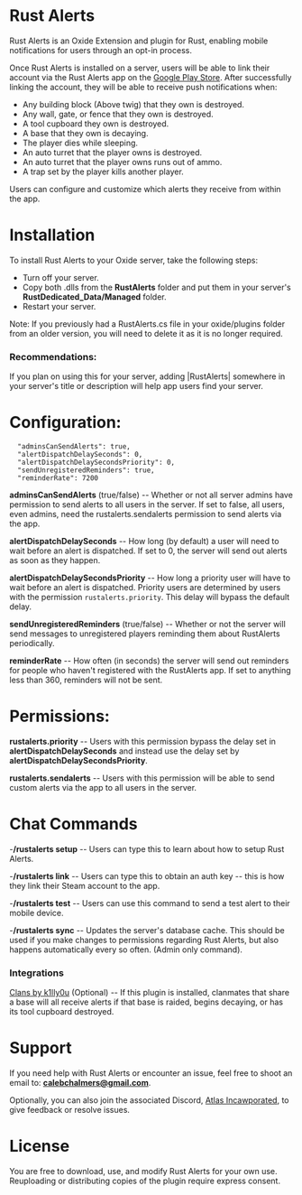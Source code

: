 # Rust Alerts
Rust Alerts is an Oxide Extension and plugin for Rust, enabling mobile notifications for users through an opt-in process.

Once Rust Alerts is installed on a server, users will be able to link their account via the Rust Alerts app on the [Google Play Store](https://play.google.com/store/apps/details?id=com.atlas.rustalerts). After successfully linking the account, they will be able to receive push notifications when:


- Any building block (Above twig) that they own is destroyed.
- Any wall, gate, or fence that they own is destroyed.
- A tool cupboard they own is destroyed.
- A base that they own is decaying.
- The player dies while sleeping.
- An auto turret that the player owns is destroyed.
- An auto turret that the player owns runs out of ammo.
- A trap set by the player kills another player.

Users can configure and customize which alerts they receive from within the app. 


# Installation
To install Rust Alerts to your Oxide server, take the following steps:
- Turn off your server.
- Copy both .dlls from the **RustAlerts** folder and put them in your server's **RustDedicated_Data/Managed** folder.
- Restart your server.

Note: If you previously had a RustAlerts.cs file in your oxide/plugins folder from an older version, you will need to delete it as it is no longer required.

### Recommendations:
If you plan on using this for your server, adding |RustAlerts| somewhere in your server's title or description will help app users find your server.


# Configuration:
```
  "adminsCanSendAlerts": true,
  "alertDispatchDelaySeconds": 0,
  "alertDispatchDelaySecondsPriority": 0,
  "sendUnregisteredReminders": true,
  "reminderRate": 7200
```

**adminsCanSendAlerts** (true/false) -- Whether or not all server admins have permission to send alerts to all users in the server. If set to false, all users, even admins, need the rustalerts.sendalerts permission to send alerts via the app.

**alertDispatchDelaySeconds** -- How long (by default) a user will need to wait before an alert is dispatched. If set to 0, the server will send out alerts as soon as they happen.

**alertDispatchDelaySecondsPriority** -- How long a priority user will have to wait before an alert is dispatched. Priority users are determined by users with the permission `rustalerts.priority`. This delay will bypass the default delay.

**sendUnregisteredReminders** (true/false) -- Whether or not the server will send messages to unregistered players reminding them about RustAlerts periodically.

**reminderRate** -- How often (in seconds) the server will send out reminders for people who haven't registered with the RustAlerts app. If set to anything less than 360, reminders will not be sent.

# Permissions:
**rustalerts.priority** -- Users with this permission bypass the delay set in **alertDispatchDelaySeconds** and instead use the delay set by **alertDispatchDelaySecondsPriority**. 

**rustalerts.sendalerts** -- Users with this permission will be able to send custom alerts via the app to all users in the server.


# Chat Commands
-**/rustalerts setup** -- Users can type this to learn about how to setup Rust Alerts.

-**/rustalerts link** -- Users can type this to obtain an auth key -- this is how they link their Steam account to the app.

-**/rustalerts test** -- Users can use this command to send a test alert to their mobile device.

-**/rustalerts sync** -- Updates the server's database cache. This should be used if you make changes to permissions regarding Rust Alerts, but also happens automatically every so often. (Admin only command).


### Integrations
[Clans by k1lly0u](https://umod.org/plugins/clans) (Optional) -- If this plugin is installed, clanmates that share a base will all receive alerts if that base is raided, begins decaying, or has its tool cupboard destroyed.


# Support
If you need help with Rust Alerts or encounter an issue, feel free to shoot an email to: **calebchalmers@gmail.com**.

Optionally, you can also join the associated Discord, [Atlas Incawporated](https://discordapp.com/invite/battlesquares), to give feedback or resolve issues.


# License
You are free to download, use, and modify Rust Alerts for your own use. Reuploading or distributing copies of the plugin require express consent.



